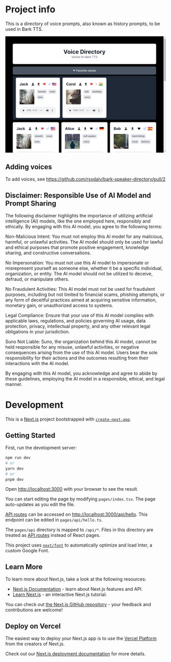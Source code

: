# Project info

This is a directory of voice prompts, also known as history prompts, to be used in Bark TTS.

![Screenshot 1](./screenshots/screenshot%20(1).png)

## Adding voices

To add voices, see https://github.com/rsxdalv/bark-speaker-directory/pull/2

## Disclaimer: Responsible Use of AI Model and Prompt Sharing

The following disclaimer highlights the importance of utilizing artificial intelligence (AI) models, like the one employed here, responsibly and ethically. By engaging with this AI model, you agree to the following terms:

Non-Malicious Intent: You must not employ this AI model for any malicious, harmful, or unlawful activities. The AI model should only be used for lawful and ethical purposes that promote positive engagement, knowledge sharing, and constructive conversations.

No Impersonation: You must not use this AI model to impersonate or misrepresent yourself as someone else, whether it be a specific individual, organization, or entity. The AI model should not be utilized to deceive, defraud, or manipulate others.

No Fraudulent Activities: This AI model must not be used for fraudulent purposes, including but not limited to financial scams, phishing attempts, or any form of deceitful practices aimed at acquiring sensitive information, monetary gain, or unauthorized access to systems.

Legal Compliance: Ensure that your use of this AI model complies with applicable laws, regulations, and policies governing AI usage, data protection, privacy, intellectual property, and any other relevant legal obligations in your jurisdiction.

Suno Not Liable: Suno, the organization behind this AI model, cannot be held responsible for any misuse, unlawful activities, or negative consequences arising from the use of this AI model. Users bear the sole responsibility for their actions and the outcomes resulting from their interactions with the AI model.

By engaging with this AI model, you acknowledge and agree to abide by these guidelines, employing the AI model in a responsible, ethical, and legal manner.

# Development

This is a [Next.js](https://nextjs.org/) project bootstrapped with [`create-next-app`](https://github.com/vercel/next.js/tree/canary/packages/create-next-app).

## Getting Started

First, run the development server:

```bash
npm run dev
# or
yarn dev
# or
pnpm dev
```

Open [http://localhost:3000](http://localhost:3000) with your browser to see the result.

You can start editing the page by modifying `pages/index.tsx`. The page auto-updates as you edit the file.

[API routes](https://nextjs.org/docs/api-routes/introduction) can be accessed on [http://localhost:3000/api/hello](http://localhost:3000/api/hello). This endpoint can be edited in `pages/api/hello.ts`.

The `pages/api` directory is mapped to `/api/*`. Files in this directory are treated as [API routes](https://nextjs.org/docs/api-routes/introduction) instead of React pages.

This project uses [`next/font`](https://nextjs.org/docs/basic-features/font-optimization) to automatically optimize and load Inter, a custom Google Font.

## Learn More

To learn more about Next.js, take a look at the following resources:

- [Next.js Documentation](https://nextjs.org/docs) - learn about Next.js features and API.
- [Learn Next.js](https://nextjs.org/learn) - an interactive Next.js tutorial.

You can check out [the Next.js GitHub repository](https://github.com/vercel/next.js/) - your feedback and contributions are welcome!

## Deploy on Vercel

The easiest way to deploy your Next.js app is to use the [Vercel Platform](https://vercel.com/new?utm_medium=default-template&filter=next.js&utm_source=create-next-app&utm_campaign=create-next-app-readme) from the creators of Next.js.

Check out our [Next.js deployment documentation](https://nextjs.org/docs/deployment) for more details.
